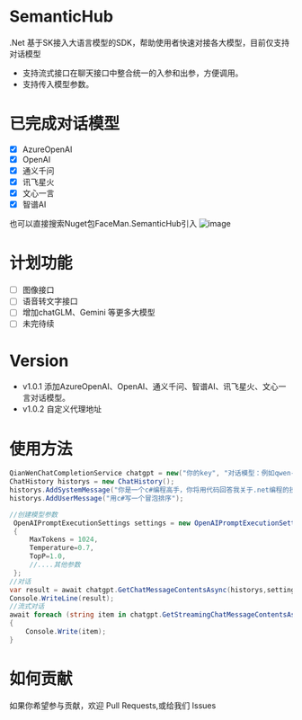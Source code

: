 # SemanticHub
.Net 基于SK接入大语言模型的SDK，帮助使用者快速对接各大模型，目前仅支持对话模型
- 支持流式接口在聊天接口中整合统一的入参和出参，方便调用。
- 支持传入模型参数。

# 已完成对话模型
 - [x] AzureOpenAI
 - [x] OpenAI
 - [x] 通义千问
 - [x] 讯飞星火
 - [x] 文心一言
 - [x] 智谱AI
  
也可以直接搜索Nuget包FaceMan.SemanticHub引入
![image](https://github.com/faceman0814/SemanticHub/assets/74786133/c27744bb-cd4a-4ec2-9c75-9420d12c4c14)

# 计划功能
 - [ ] 图像接口
 - [ ] 语音转文字接口
 - [ ] 增加chatGLM、Gemini 等更多大模型
 - [ ] 未完待续
# Version
- v1.0.1 添加AzureOpenAI、OpenAI、通义千问、智谱AI、讯飞星火、文心一言对话模型。
- v1.0.2 自定义代理地址
 
# 使用方法
```csharp
QianWenChatCompletionService chatgpt = new("你的key", "对话模型：例如qwen-turbo");
ChatHistory historys = new ChatHistory();
historys.AddSystemMessage("你是一个c#编程高手，你将用代码回答我关于.net编程的技术问题，下面是我的第一个问题：");
historys.AddUserMessage("用c#写一个冒泡排序");

//创建模型参数
 OpenAIPromptExecutionSettings settings = new OpenAIPromptExecutionSettings()
 {
     MaxTokens = 1024,
     Temperature=0.7,
     TopP=1.0,
     //....其他参数
 };
//对话
var result = await chatgpt.GetChatMessageContentsAsync(historys,settings);
Console.WriteLine(result);
//流式对话
await foreach (string item in chatgpt.GetStreamingChatMessageContentsAsync(historys,settings))
{
    Console.Write(item);
}
```

# 如何贡献
如果你希望参与贡献，欢迎 Pull Requests,或给我们 Issues
